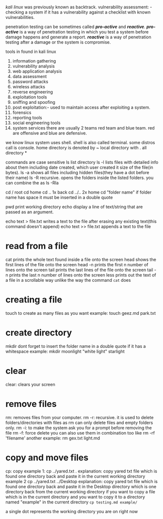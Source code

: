 *kali linux* was previously known as backtrack.
vulnerability assessment: - checking a system if it has a vulnerability against a checklist with known vulnerabilities.

penetration testing can be sometimes called ***pro-active*** and ***reactive***.
***pro-active*** is a way of penetration testing in which you test a system before damage happens and generate a report.
***reactive*** is a way of penetration testing after a damage or the system is compromise.

tools in found in kali linux
1. information gathering
2. vulnerability analysis
3. web application analysis
4. data assessment
5. password attacks
6. wireless attacks
7. reverse engineering
8. exploitation tools
9. sniffing and spoofing
10. post exploitation:- used to maintain access after exploiting a system.
11. forensics
12. reporting tools
13. social engineering tools
14. system services
there are usually 2 teams red team and blue team. red are offensive and blue are defensive.

we know linux system uses shell. shell is also called terminal. some distros call is console.
home directory is denoted by ~
local directory with .
all directory *

commands are case sensitive
ls          list directory
ls -l       lists files with detailed info about them including date created, which user created it size of the file(in bytes). 
ls -a      shows all files including hidden files(they have a dot before their name)
ls -R      recursive. opens the folders inside the listed folders.
you can combine the as ls -Rla

cd /     root
cd       home
cd ..     1x back
cd ../..   2x home
cd "folder name" if folder name has space it must be inserted in a double quote

pwd      print working directory
echo     display a line of text/string that are passed as an argument.

echo text > file.txt      writes a text to the file after erasing any existing text(this command doesn't append)
echo text >> file.txt      appends a text to the file

# read from a file
cat      prints the whole text found inside a file onto the screen
head    shows the first lines of the file onto the screen
head -n    prints the first n number of lines onto the screen
tail       prints the last lines of the file onto the screen
tail -n    prints the last n number of lines onto the screen
less        prints out the text of a file in a scrollable way unlike the way the command `cat` does

# creating a file
touch   to create as many files as you want
example: touch geez.md park.txt

# create directory
mkdir
dont forget to insert the folder name in a double quote if it has a whitespace
example: mkdir moonlight "white light" starlight
# clear
clear:      clears your screen 
# remove files
rm: removes files from your computer.
rm -r:        recursive. it is used to delete folders/directories with files as rm can only delete files and empty folders only.
rm -i:     to make the system ask you for a prompt before removing the file
rm -f:      force delete
you can also use them in combination too like rm -rf 'filename'
another example: rm gex.txt light.md

# copy and move files
cp: copy
example 1: cp ../yared.txt .
explanation: copy yared txt file which is found one directory back and paste it in the current working directory
example 2  cp ../yared.txt ../Desktop
explanation: copy yared txt file which is found one directory back and paste it in the Desktop directory which is one directory back from the current working directory
if you want to copy a file which is in the current directory and you want to copy it to a directory named "example" in the current directory
`cp testing.md example/`

a single dot represents the working directory you are on right now